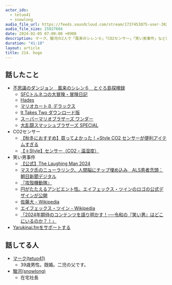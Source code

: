 ```yaml
---
actor_ids:
  - tetuo41
  - snowlong
audio_file_url: https://feeds.soundcloud.com/stream/1737453075-user-302747142-yarukinai-214-2024-02-05.mp3
audio_file_size: 25927604
date: 2024-02-05 07:00:00 +0900
description: マーク、駿河の2人で「風来のシレン６」「CO2センサー」「笑い男事件」などについて話しました。
duration: "41:10"
layout: article
title: 214. hoge
---
```


## 話したこと
- [不思議のダンジョン　風来のシレン６　とぐろ島探検録](https://www.spike-chunsoft.co.jp/shiren6/)
  - [SFCトルネコの大冒険・冒険日記](http://000.la.coocan.jp/torneco/diary.html)
  - [Hades](https://www.playstation.com/ja-jp/games/hades/)
  - [マリオカート８ デラックス](https://www.nintendo.co.jp/switch/aabpa/index.html)
  - [It Takes Two ダウンロード版](https://store-jp.nintendo.com/list/software/70070000014921.html)
  - [スーパーマリオブラザーズ ワンダー](https://www.nintendo.com/jp/switch/aqmxa/index.html)
  - [大乱闘スマッシュブラザーズ SPECIAL](https://www.smashbros.com/ja_JP/)
- CO2センサー
  - [【秋冬におすすめ】買ってよかった！+Style CO2 センサーが便利アイテムすぎる](https://www.youtube.com/watch?v=kGKnwNni_U0&t=0s)
  - [【＋Style】センサー（CO2・温湿度）](https://plusstyle.jp/shopping/PS-CO2-W01)
- 笑い男事件
  - [【公式】The Laughing Man 2024](https://thelaughingman2024.jp/)
  - [マスク氏のニューラリンク、人間脳にチップ埋め込み　ALS患者念頭：朝日新聞デジタル](https://www.asahi.com/articles/ASS1Z42RZS1ZUHBI015.html)
  - [『攻殻機動隊』](https://yanmaga.jp/comics/%E6%94%BB%E6%AE%BB%E6%A9%9F%E5%8B%95%E9%9A%8A)
  - [円がたたえるアンビエント性。エイフェックス・ツインのロゴの公式デザインが公開](https://www.gizmodo.jp/2017/03/aphex-twin-logo-design-files.html)
  - [佐藤大 - Wikipedia](https://ja.wikipedia.org/wiki/%E4%BD%90%E8%97%A4%E5%A4%A7)
  - [エイフェックス・ツイン - Wikipedia](https://ja.wikipedia.org/wiki/%E3%82%A8%E3%82%A4%E3%83%95%E3%82%A7%E3%83%83%E3%82%AF%E3%82%B9%E3%83%BB%E3%83%84%E3%82%A4%E3%83%B3)
  - [「2024年期待のコンテンツを語り明かす！──令和の『笑い男』はどこにいるのか？！」](https://shirasu.io/t/genron/c/genron/p/20240130)
- [Yarukinai.fmをサポートする](https://note.com/tetuo41/circle)

## 話してる人
- [マーク(tetuo41)](https://twitter.com/tetuo41)
  - 39歳男性。既婚。二児の父です。
- [駿河(snowlong)](https://twitter.com/_snowlong)
  - 在宅社長
